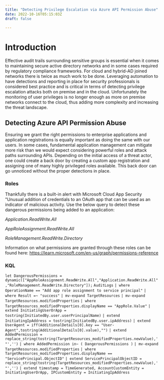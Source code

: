 ```yaml
---
title: "Detecting Privilege Escalation via Azure API Permission Abuse"
date: 2022-10-16T05:15:03Z
draft: false

---
```


# Introduction

Effective audit trails surrounding sensitive groups is essential when it comes to maintaining secure active directory networks and in some cases required by regulatory compliance frameworks. For cloud and hybrid-AD joined networks there is twice as much work to be done. Leveraging automation to have detections and reporting in place for security professionals is considered best practice and is critical in terms of detecting privilege escalation attacks both on premise and in the cloud. Unfortunately the monitoring of user privileges is no longer enough as more on premise networks connect to the cloud, thus adding more complexity and increasing the threat landscape. 

## Detecting Azure API Permission Abuse

Ensuring we grant the right permissions to enterprise applications and application registrations is equally important as doing the same with our users. In some cases, fundamental application management can mitigate more risk than we would expect considering powerful roles and attack paths surrounding APIs. Depending on the initial access of a threat actor, one could create a back door by creating a custom app registration and assigning one of many highly privileged roles available. This back door can go unnoticed without the proper detections in place.

### Roles

Thankfully there is a built-in alert with Microsoft Cloud App Security "Unusual addition of credentials to an OAuth app that can be used as an indicator of malicious activity. Use the below query to detect these dangerous permissions being added to an application: 

*Application.ReadWrite.All*

*AppRoleAssignment.ReadWrite.All*

*RoleManagement.ReadWrite.Directory*

Information on what permissions are granted through these roles can be found here: https://learn.microsoft.com/en-us/graph/permissions-reference

###  KQL

`let DangerousPermissions = dynamic(["AppRoleAssignment.ReadWrite.All","Application.ReadWrite.All","RoleManagement.ReadWrite.Directory"]);`
 `AuditLogs`
 `| where OperationName == "Add app role assignment to service principal"`
 `| where Result =~ "success"`
 `| mv-expand TargetResources`
 `| mv-expand TargetResources.modifiedProperties`
 `| where TargetResources_modifiedProperties.displayName == "AppRole.Value"`
 `| extend InitiatingUserOrApp = tostring(InitiatedBy.user.userPrincipalName)`
 `| extend InitiatingIpAddress = tostring(InitiatedBy.user.ipAddress)`
 `| extend UserAgent = iff(AdditionalDetails[0].key == "User-Agent",tostring(AdditionalDetails[0].value),"")`
 `| extend AddedPermission = replace_string(tostring(TargetResources_modifiedProperties.newValue),'"','')`
 `| where AddedPermission in~ ( DangerousPermissions )`
 `| mv-expand TargetResources.modifiedProperties`
 `| where TargetResources_modifiedProperties.displayName == "ServicePrincipal.ObjectID"`
 `| extend ServicePrincipalObjectID = replace_string(tostring(TargetResources_modifiedProperties.newValue),'"','')`
 `| extend timestamp = TimeGenerated, AccountCustomEntity = InitiatingUserOrApp, IPCustomEntity = InitiatingIpAddress`

 

